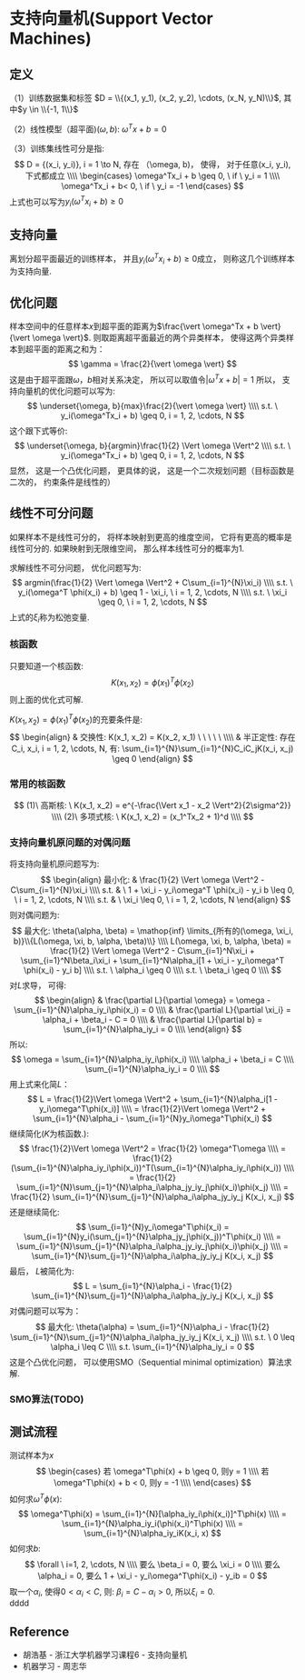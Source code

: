 # 支持向量机(Support Vector Machines)

## 定义
（1）训练数据集和标签 $D = \\{(x_1, y_1), (x_2, y_2), \cdots, (x_N, y_N)\\}$, 其中$y \in \\{-1, 1\\}$

（2）线性模型（超平面)$(\omega, b)$: $\omega^Tx + b = 0$

（3）训练集线性可分是指:
$$
D = {(x_i, y_i)}, i =  1 \to N, 存在 （\omega, b)，  使得， 对于任意(x_i, y_i), 下式都成立 \\\\
\begin{cases}
\omega^Tx_i + b \geq 0,  \ if \  y_i = 1 \\\\
\omega^Tx_i + b< 0,  \ if \ y_i = -1
\end{cases}
$$
上式也可以写为$y_i(\omega^Tx_i + b) \geq 0$

## 支持向量 
离划分超平面最近的训练样本， 并且$y_i(\omega^Tx_i + b) \geq 0$成立， 则称这几个训练样本为支持向量.

## 优化问题
样本空间中的任意样本$x$到超平面的距离为$\frac{\vert \omega^Tx + b \vert}{\vert \omega \vert}$. 则取距离超平面最近的两个异类样本， 使得这两个异类样本到超平面的距离之和为：
$$
\gamma = \frac{2}{\vert \omega \vert}
$$
这是由于超平面跟$\omega，b$相对关系决定， 所以可以取值令$\vert \omega^Tx + b \vert = 1$
所以， 支持向量机的优化问题可以写为:
$$
\underset{\omega, b}{max}\frac{2}{\vert \omega \vert} \\\\
s.t. \  y_i(\omega^Tx_i + b) \geq 0, i = 1, 2, \cdots, N
$$
这个跟下式等价:
$$
\underset{\omega, b}{argmin}\frac{1}{2} \Vert \omega \Vert^2 \\\\
s.t. \  y_i(\omega^Tx_i + b) \geq 0, i = 1, 2, \cdots, N
$$
显然， 这是一个凸优化问题， 更具体的说， 这是一个二次规划问题（目标函数是二次的， 约束条件是线性的）

## 线性不可分问题
 如果样本不是线性可分的， 将样本映射到更高的维度空间， 它将有更高的概率是线性可分的. 如果映射到无限维空间， 那么样本线性可分的概率为1.
 
求解线性不可分问题， 优化问题写为:
$$
argmin(\frac{1}{2} \Vert \omega \Vert^2 + C\sum_{i=1}^{N}\xi_i) \\\\
s.t. \ y_i(\omega^T \phi(x_i) + b) \geq 1 - \xi_i,  \  i = 1, 2, \cdots, N \\\\
s.t. \ \xi_i \geq 0, \ i = 1, 2, \cdots, N
$$
上式的$\xi_i$称为松弛变量.

### 核函数
只要知道一个核函数:
$$
K(x_1, x_2) = \phi(x_1)^T\phi(x_2)
$$
则上面的优化式可解.

$K(x_1, x_2) = \phi(x_1)^T\phi(x_2)$的充要条件是:
$$
\begin{align}
& 交换性: K(x_1, x_2) = K(x_2, x_1) \ \ \ \ \    \\\\
& 半正定性: 存在C_i, x_i, i = 1, 2, \cdots, N, 有:  \sum_{i=1}^{N}\sum_{i=1}^{N}C_iC_jK(x_i, x_j) \geq 0 
\end{align}
$$

### 常用的核函数
$$
(1)\ 高斯核: \ K(x_1, x_2) = e^{-\frac{\Vert x_1 - x_2 \Vert^2}{2\sigma^2}} \\\\
(2)\ 多项式核: \ K(x_1, x_2) = (x_1^Tx_2 + 1)^d  \\\\
$$

### 支持向量机原问题的对偶问题
将支持向量机原问题写为:
$$
\begin{align}
最小化: & \frac{1}{2} \Vert \omega \Vert^2 - C\sum_{i=1}^{N}\xi_i \\\\
s.t. & \ 1 + \xi_i - y_i\omega^T \phi(x_i) - y_i b \leq 0, \  i = 1, 2, \cdots, N \\\\
s.t. & \ \xi_i \leq 0, \ i = 1, 2, \cdots, N
\end{align}
$$
则对偶问题为:
$$
最大化: \theta(\alpha, \beta) = \mathop{inf} \limits_{所有的(\omega, \xi_i, b)}\\{L(\omega, \xi, b, \alpha, \beta)\\} \\\\
L(\omega, \xi, b, \alpha, \beta) = \frac{1}{2} \Vert \omega \Vert^2 - C\sum_{i=1}^N\xi_i + \sum_{i=1}^N\beta_i\xi_i + \sum_{i=1}^N\alpha_i[1 + \xi_i - y_i\omega^T \phi(x_i) - y_i b]   \\\\
s.t. \ \alpha_i \geq 0 \\\\
s.t. \ \beta_i \geq 0 \\\\
$$
对$L$求导， 可得:
$$
\begin{align}
& \frac{\partial L}{\partial \omega} = \omega - \sum_{i=1}^{N}\alpha_iy_i\phi(x_i) = 0 \\\\
& \frac{\partial L}{\partial \xi_i} = \alpha_i + \beta_i - C = 0 \\\\
& \frac{\partial L}{\partial b} = \sum_{i=1}^{N}\alpha_iy_i = 0 \\\\
\end{align}
$$
所以:
$$
\omega = \sum_{i=1}^{N}\alpha_iy_i\phi(x_i) \\\\
\alpha_i + \beta_i = C \\\\
\sum_{i=1}^{N}\alpha_iy_i = 0 \\\\
$$
用上式来化简$L$：
$$
L = \frac{1}{2}\Vert \omega \Vert^2 + \sum_{i=1}^{N}\alpha_i[1 - y_i\omega^T\phi(x_i)] \\\\
  = \frac{1}{2}\Vert \omega \Vert^2 + \sum_{i=1}^{N}\alpha_i - \sum_{i=1}^{N}y_i\omega^T\phi(x_i)
$$
继续简化($K$为核函数.):
$$
\frac{1}{2}\Vert \omega \Vert^2 = \frac{1}{2} \omega^T\omega \\\\
 = \frac{1}{2} (\sum_{i=1}^{N}\alpha_iy_i\phi(x_i))^T(\sum_{i=1}^{N}\alpha_iy_i\phi(x_i)) \\\\
 = \frac{1}{2} \sum_{i=1}^{N}\sum_{j=1}^{N}\alpha_i\alpha_jy_iy_j\phi(x_i)\phi(x_j) \\\\
 = \frac{1}{2} \sum_{i=1}^{N}\sum_{j=1}^{N}\alpha_i\alpha_jy_iy_j K(x_i, x_j)
$$
还是继续简化:
$$
\sum_{i=1}^{N}y_i\omega^T\phi(x_i) = \sum_{i=1}^{N}y_i(\sum_{j=1}^{N}\alpha_jy_j\phi(x_j))^T\phi(x_i) \\\\
= \sum_{i=1}^{N}\sum_{j=1}^{N}\alpha_i\alpha_jy_iy_j\phi(x_i)\phi(x_j) \\\\
= \sum_{i=1}^{N}\sum_{j=1}^{N}\alpha_i\alpha_jy_iy_j K(x_i, x_j)
$$
最后， $L$被简化为:
$$
L = \sum_{i=1}^{N}\alpha_i - \frac{1}{2} \sum_{i=1}^{N}\sum_{j=1}^{N}\alpha_i\alpha_jy_iy_j K(x_i, x_j)
$$
对偶问题可以写为：
$$
最大化: \theta(\alpha) = \sum_{i=1}^{N}\alpha_i - \frac{1}{2} \sum_{i=1}^{N}\sum_{j=1}^{N}\alpha_i\alpha_jy_iy_j K(x_i, x_j) \\\\
s.t. \ 0 \leq \alpha_i \leq C \\\\
s.t. \sum_{i=1}^{N}\alpha_iy_i = 0
$$
这是个凸优化问题， 可以使用SMO（Sequential minimal optimization）算法求解.

### SMO算法(TODO)

## 测试流程
测试样本为$x$
$$
\begin{cases}
若 \omega^T\phi(x) + b \geq 0, 则y = 1 \\\\
若 \omega^T\phi(x) + b < 0, 则y = -1 \\\\
\end{cases}
$$
如何求$\omega^T\phi(x)$:
$$
\omega^T\phi(x) = \sum_{i=1}^{N}[\alpha_iy_i\phi(x_i)]^T\phi(x) \\\\
= \sum_{i=1}^{N}\alpha_iy_i(\phi(x_i)^T\phi(x) \\\\
= \sum_{i=1}^{N}\alpha_iy_iK(x_i, x)
$$
如何求$b$:
$$
\forall \ i=1, 2, \cdots, N \\\\
要么 \beta_i = 0, 要么 \xi_i = 0 \\\\
要么 \alpha_i = 0, 要么 1 + \xi_i - y_i\omega^T\phi(x_i) - y_ib = 0
$$
取一个$\alpha_i$, 使得$0 < \alpha_i < C$, 则: $\beta_i = C - \alpha_i > 0$, 所以$\xi_i = 0$.  
dddd



## Reference
* 胡浩基 - 浙江大学机器学习课程6 - 支持向量机
* 机器学习 - 周志华

